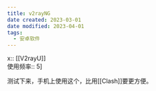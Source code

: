 ```yaml
---
title: v2rayNG
date created: 2023-03-01
date modified: 2023-04-01
tags:
  - 安卓软件
---
```


x:: [[V2rayU]]  
使用频率:: 5]

测试下来，手机上使用这个，比用[[Clash]]要更方便。
